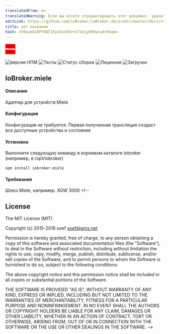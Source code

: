 ```yaml
---
translatedFrom: en
translatedWarning: Если вы хотите отредактировать этот документ, удалите поле «translationFrom», в противном случае этот документ будет снова автоматически переведен
editLink: https://github.com/ioBroker/ioBroker.docs/edit/master/docs/ru/adapterref/iobroker.miele/README.md
title: нет названия
hash: ntQsuok18FYOQC1Xy1GunSEv+n7xbjy608yxu4r0oqw=
---
```

![Логотип](../../../en/adapterref/iobroker.miele/admin/miele.png)

![версия НПМ](http://img.shields.io/npm/v/iobroker.miele.svg)
![Тесты](http://img.shields.io/travis/soef/ioBroker.miele/master.svg)
![Статус сборки](https://ci.appveyor.com/api/projects/status/o43a9fj5a19d5n6y?svg=true)
![Лицензия](https://img.shields.io/badge/license-MIT-blue.svg?style=flat)
![Загрузки](https://img.shields.io/npm/dm/iobroker.miele.svg)

## IoBroker.miele
#### Описание
Адаптер для устройств Miele

#### Конфигурация
Конфигурация не требуется. Первая полученная трансляция создаст все доступные устройства и состояния

#### Установка
Выполните следующую команду в корневом каталоге iobroker (например, в /opt/iobroker)

```
npm install iobroker.miele
```

#### Требования
Шлюз Miele, например. XGW 3000 <!--

## License
The MIT License (MIT)

Copyright (c) 2015-2016 soef <soef@gmx.net>

Permission is hereby granted, free of charge, to any person obtaining a copy
of this software and associated documentation files (the "Software"), to deal
in the Software without restriction, including without limitation the rights
to use, copy, modify, merge, publish, distribute, sublicense, and/or sell
copies of the Software, and to permit persons to whom the Software is
furnished to do so, subject to the following conditions:

The above copyright notice and this permission notice shall be included in
all copies or substantial portions of the Software.

THE SOFTWARE IS PROVIDED "AS IS", WITHOUT WARRANTY OF ANY KIND, EXPRESS OR
IMPLIED, INCLUDING BUT NOT LIMITED TO THE WARRANTIES OF MERCHANTABILITY,
FITNESS FOR A PARTICULAR PURPOSE AND NONINFRINGEMENT. IN NO EVENT SHALL THE
AUTHORS OR COPYRIGHT HOLDERS BE LIABLE FOR ANY CLAIM, DAMAGES OR OTHER
LIABILITY, WHETHER IN AN ACTION OF CONTRACT, TORT OR OTHERWISE, ARISING FROM,
OUT OF OR IN CONNECTION WITH THE SOFTWARE OR THE USE OR OTHER DEALINGS IN
THE SOFTWARE.
-->